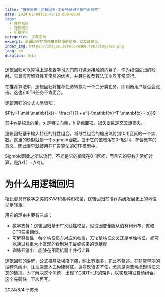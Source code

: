 ```yaml
---
title: "推荐系统：逻辑回归-工业特征融合的中流砥柱"
date: 2024-08-04T15:49:13.000+0800
tags:
  - 推荐系统
  - 逻辑回归
  - 机器学习
categories: 推荐系统
excerpt: 逻辑回归在推荐算法领域的使用，以及其意义。
index_img: https://images.zerolovesea.top/blog/rec.png
lang: zh
duration: 2min
---
```


逻辑回归可以算得上是机器学习入门前几课必接触的内容了，作为线性回归的映射，它具有可解释性非常强的优点，并且在推荐算法工业界非常流行。

在推荐算法中，逻辑回归将推荐任务转换为一个二分类任务，即判断用户是否会点击。这也和CTR任务不谋而合。

逻辑回归的公式人尽皆知：

$P(y=1 \mid \mathbf{x}) = \frac{1}{1 + e^{-\mathbf{w}^T \mathbf{x} - b}}$

其中$w$是权重向量，$\mathbf{x}$ 是特征向量，$b$ 是偏置项。损失函数是交叉熵损失。

逻辑回归基于输入特征的线性组合，将线性组合的输出映射到[0,1]区间的一个实数，这里的映射就是一个sigmoid函数。由于它的值域落在0-1区间，符合概率的意义，因此很早就被用在广告算法的CTR模型中。

Sigmoid函数之所以流行，不光是它的值域在0-1区间，而且它的导数非常好计算，是$f(x)(1-f(x))$。

# 为什么用逻辑回归

相比更具有数学之美的SVM和各种树模型，逻辑回归在推荐系统发展史上的地位举足轻重。

用它的理由主要有三点：

- 数学支持：逻辑回归基于广义线性模型，假设因变量服从伯努利分布，这和CTR任务相似。
- 可解释性强：每个特征都有对应的权重，无论是特征交叉还是单独特征，都可以通过权重大小直观的看到对于最终结果的贡献度
- 训练开销小：能够在不同机器上并行计算

逻辑回归的讲解，公式推导及梯度下降，网上有很多，在此不赘述。在非常早期的推荐系统中，往往需要人工构建特征，这导致诸多不便，尤其是需要考虑到特征交叉的情况。为了解决这个问题，出现了GBDT+LR的架构，以实现特征自动组合。这个先码住，下次再写。

2024/8/4 于苏州
